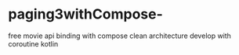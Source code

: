 # paging3withCompose-
free movie api binding with compose 
clean architecture
develop with coroutine kotlin 
